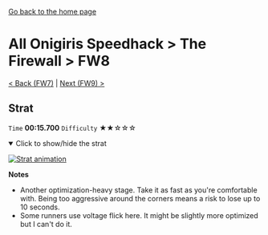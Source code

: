 [Go back to the home page](https://github.com/Doublevil/scbspeedrun)

# All Onigiris Speedhack > The Firewall > FW8

[< Back (FW7)](https://github.com/Doublevil/scbspeedrun/blob/main/levels/arb_sh/FW/FW7.md) | [Next (FW9) >](https://github.com/Doublevil/scbspeedrun/blob/main/levels/arb_sh/FW/FW9.md)

## Strat

`Time` **00:15.700** `Difficulty` ★★☆☆☆
<details open>
  <summary>Click to show/hide the strat</summary>

  [![Strat animation](https://github.com/Doublevil/scbspeedrun/blob/main/media/levels/FW/FW8_Strat.webp)](https://github.com/Doublevil/scbspeedrun/blob/main/media/levels/FW/FW8_Strat.mp4?raw=true)

  **Notes**
  - Another optimization-heavy stage. Take it as fast as you're comfortable with. Being too aggressive around the corners means a risk to lose up to 10 seconds.
  - Some runners use voltage flick here. It might be slightly more optimized but I can't do it.
</details>
